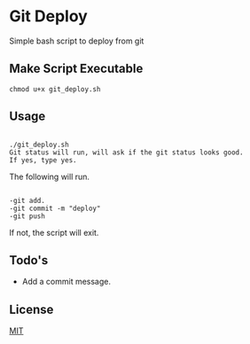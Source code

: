 # Git Deploy 

Simple bash script to deploy from git


## Make Script Executable 


```
chmod u+x git_deploy.sh
```

## Usage

```

./git_deploy.sh
Git status will run, will ask if the git status looks good.
If yes, type yes. 
```
The following will run. 
```

-git add. 
-git commit -m "deploy"
-git push
```

If not, the script will exit. 

## Todo's
- Add a commit message. 

## License
[MIT](https://choosealicense.com/licenses/mit/)
